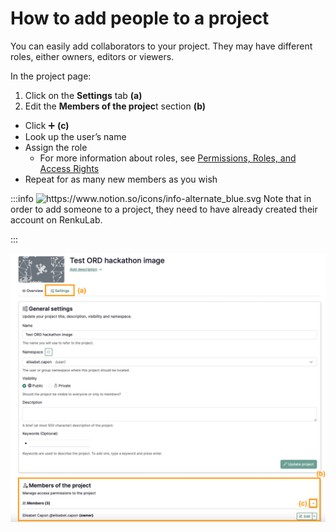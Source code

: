 # How to add people to a project

You can easily add collaborators to your project. They may have different roles, either owners, editors or viewers.

In the project page:

1. Click on the **Settings** tab **(a)**
2. Edit the **Members of the projec**t section **(b)**
- Click  ➕  **(c)**
- Look up the user’s name
- Assign the role
    - For more information about roles, see [Permissions, Roles, and Access Rights](Permissions,%20Roles,%20and%20Access%20Rights%2013b0df2efafc803e9b57c30df1be6c0a.md)
- Repeat for as many new members as you wish

:::info
<img src="https://www.notion.so/icons/info-alternate_blue.svg" alt="https://www.notion.so/icons/info-alternate_blue.svg" width="40px" /> Note that in order to add someone to a project, they need to have already created their account on RenkuLab.

:::

![image.png](./add-people-to-project-10.png)